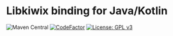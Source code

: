 # Libkiwix binding for Java/Kotlin

![Maven Central](https://img.shields.io/maven-central/v/org.kiwix.kiwixlib/kiwixlib)
[![CodeFactor](https://www.codefactor.io/repository/github/kiwix/java-libkiwix/badge)](https://www.codefactor.io/repository/github/kiwix/java-libkiwix)
[![License: GPL v3](https://img.shields.io/badge/License-GPLv3-blue.svg)](https://www.gnu.org/licenses/gpl-3.0)
